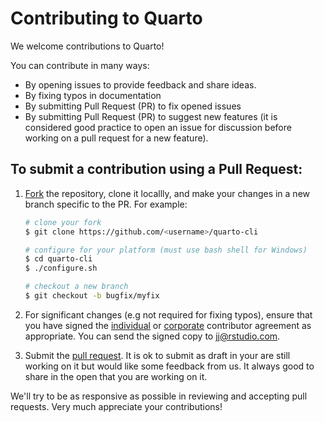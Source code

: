 # Contributing to Quarto

We welcome contributions to Quarto!

You can contribute in many ways:

- By opening issues to provide feedback and share ideas.
- By fixing typos in documentation
- By submitting Pull Request (PR) to fix opened issues
- By submitting Pull Request (PR) to suggest new features (it is considered good practice to open an issue for discussion before working on a pull request for a new feature).

## To submit a contribution using a Pull Request:

1.  [Fork](https://github.com/quarto-dev/quarto-cli/fork) the repository, clone it locallly, and make your changes in a new branch specific to the PR. For example:

    ```bash
    # clone your fork
    $ git clone https://github.com/<username>/quarto-cli

    # configure for your platform (must use bash shell for Windows)
    $ cd quarto-cli
    $ ./configure.sh

    # checkout a new branch
    $ git checkout -b bugfix/myfix
    ```

2.  For significant changes (e.g not required for fixing typos), ensure that you have signed the [individual](https://rstudioblog.files.wordpress.com/2017/05/rstudio_individual_contributor_agreement.pdf) or [corporate](https://rstudioblog.files.wordpress.com/2017/05/rstudio_corporate_contributor_agreement.pdf) contributor agreement as appropriate. You can send the signed copy to <jj@rstudio.com>.

3.  Submit the [pull request](https://help.github.com/articles/using-pull-requests). It is ok to submit as draft in your are still working on it but would like some feedback from us. It always good to share in the open that you are working on it.

We'll try to be as responsive as possible in reviewing and accepting pull requests. Very much appreciate your contributions!
